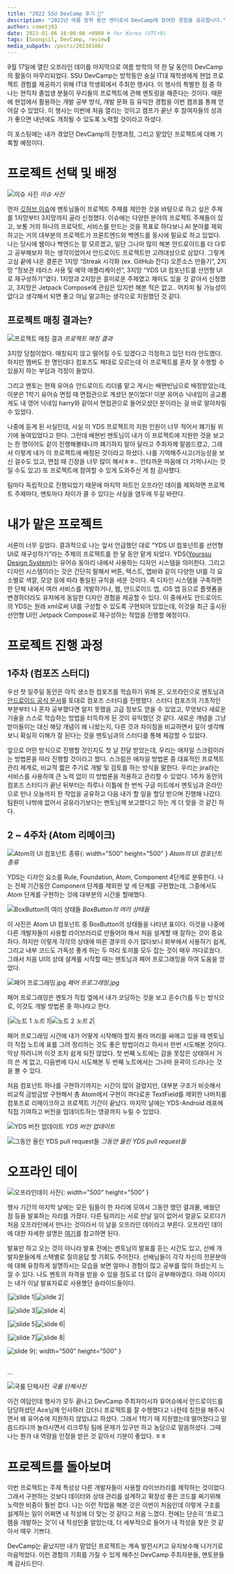```yaml
---
title: "2022 SSU DevCamp 후기 🚀"
description: "2022년 여름 방학 동안 멘티로서 DevCamp에 참여한 경험을 공유합니다."
author: cometj03
date: 2023-01-06 16:00:00 +0900 # for Korea (UTC+9)
tags: [Soongsil, DevCamp, review]
media_subpath: /posts/20230106/
---
```


9월 17일에 열린 오프라인 데이를 마지막으로 여름 방학의 약 한 달 동안의 DevCamp의 활동이 마무리되었다. SSU DevCamp는 방학동안 숭실 IT대 재학생에게 현업 프로젝트 경험를 제공하기 위해 IT대 학생회에서 주최한 행사다. 이 행사의 특별한 점 중 하나는 현직자 졸업생 분들이 우리들의 프로젝트에 관해 멘토링을 해준다는 것이다. 때문에 현업에서 활용하는 개발 공부 방식, 개발 문화 등 유익한 경험을 이번 캠프를 통해 얻어갈 수 있었다. 이 행사는 이번에 처음 열리는 것이고 캠프가 끝난 후 참여자들의 성과가 좋으면 내년에도 개최될 수 있도록 노력할 것이라고 하셨다.

이 포스팅에는 내가 겪었던 DevCamp의 진행과정, 그리고 맡았던 프로젝트에 대해 기록할 예정이다.

# 프로젝트 선택 및 배정

![이슈 사진](issues.png)
_이슈 사진_

먼저 [깃허브 이슈](https://github.com/Soongsil-Developers/ssu-devcamp/issues)에 멘토님들이 프로젝트 주제를 제안한 것을 바탕으로 하고 싶은 주제를 1지망부터 3지망까지 골라 신청했다. 이슈에는 다양한 분야의 프로젝트 주제들이 있고, 보통 거의 하나의 프로덕트, 서비스를 만드는 것을 목표로 하다보니 AI 분야를 제외하고는 거의 대부분의 프로젝트가 프론트엔드와 백엔드를 동시에 필요로 하고 있었다. 나는 당시에 웹이나 백엔드는 잘 모르겠고, 일단 그나마 많이 해본 안드로이드를 더 다루고 공부해보자 하는 생각이었어서 안드로이드 프로젝트만 고려대상으로 삼았다. 그렇게 고심 끝에 나온 결론은 1지망 “Streak 시각화 (ex. GitHub 잔디) 오픈소스 만들기”, 2지망 “정보관 테라스 사용 및 예약 애플리케이션”, 3지망 “YDS UI 컴포넌트를 선언형 UI로 재구성하기”였다. 1지망과 2지망은 흥미로운 주제였고 재미도 있을 것 같아서 신청했고, 3지망은 Jetpack Compose에 관심은 있지만 해본 적은 없고.. 어차피 될 가능성이 없다고 생각해서 되면 좋고 아님 말고하는 생각으로 지원했던 것 같다.

## 프로젝트 매칭 결과는?

![프로젝트 매칭 결과](matching-result.png)
_프로젝트 매칭 결과_

3지망 당첨이었다. 매칭되지 않고 떨어질 수도 있겠다고 걱정하고 있던 터라 안도했다. 하지만 멤버도 한 명인데다 컴포즈도 제대로 모르는데 이 프로젝트를 혼자 잘 수행할 수 있을지 하는 부담과 걱정이 들었다.

그리고 멘토는 현재 유어슈 안드로이드 리더를 맡고 게시는 배현빈님으로 배정받았는데, 이분은 1학기 유어슈 면접 때 면접관으로 계셨던 분이었다! 이분 유어슈 닉네임이 공교롭게도 내 영어 닉네임 harry와 같아서 면접관으로 들어오셨던 분이라는 걸 바로 알아차릴 수 있었다.

나중에 듣게 된 사실인데, 사실 이 YDS 프로젝트의 지원 인원이 너무 적어서 폐기될 위기에 놓여있었다고 한다. 그런데 배현빈 멘토님이 내가 이 프로젝트에 지원한 것을 보고는 한 명이어도 같이 진행해볼테니까 폐기하지 말아 달라고 주최자께 말씀드렸고, 그래서 이렇게 내가 이 프로젝트에 배정된 것이라고 하셨다. 나를 기억해주시고(가능성을 보신 걸수도 있고, 면접 때 긴장을 너무 많이 해서ㅎㅎ.. 안타까운 마음에 더 기억나시는 것일 수도 있고) 또 프로젝트에 참여할 수 있게 도와주신 게 참 감사했다.

팀마다 독립적으로 진행되었기 때문에 마지막 파트인 오프라인 데이를 제외하면 프로젝트 주제마다, 멘토마다 차이가 클 수 있다는 사실을 염두에 두길 바란다.

# 내가 맡은 프로젝트

서론이 너무 길었다. 결과적으로 나는 앞서 언급했던 대로 “YDS UI 컴포넌트를 선언형 UI로 재구성하기”라는 주제의 프로젝트를 한 달 동안 맡게 되었다. YDS([Yourssu Design System](https://github.com/yourssu/YDS-Android))는 유어슈 동아리 내에서 사용하는 디자인 시스템을 의미한다. 그리고 디자인 시스템이라는 것은 간단히 말해서 버튼, 텍스트, 앱바와 같이 다양한 UI를 각 요소별로 색깔, 모양 등에 따라 통일된 규칙을 세운 것이다. 즉 디자인 시스템을 구축하면 한 단체 내에서 여러 서비스를 개발하거나, 웹, 안드로이드 앱, iOS 앱 등으로 플랫폼을 변경하더라도 유저에게 동일한 디자인 경험을 제공할 수 있다. 이 중에서도 안드로이드의 YDS는 원래 xml로써 UI를 구성할 수 있도록 구현되어 있었는데, 이것을 최근 출시된 선언형 UI인 Jetpack Compose로 재구성하는 작업을 진행할 예정이다.

# 프로젝트 진행 과정

## 1주차 (컴포즈 스터디)

우선 첫 일주일 동안은 아직 생소한 컴포즈를 학습하기 위해 온, 오프라인으로 멘토님과 [안드로이드 공식 문서](https://developer.android.com/jetpack/compose/documentation)를 토대로 컴포즈 스터디를 진행했다. 스터디 컴포즈의 기초적인 부분부터 나 혼자 공부했다면 알지 못했을 고급 정보도 얻을 수 있었고, 무엇보다 새로운 기술을 스스로 학습하는 방법을 터득하게 된 것이 유익했던 것 같다. 새로운 개념을 그냥 받아들이는 대신 해당 개념이 왜 나왔는지, 다른 것과 차이점을 비교하면서 깊이 생각해보니 확실히 이해가 잘 된다는 것을 멘토님과의 스터디를 통해 체감할 수 있었다.

앞으로 어떤 방식으로 진행할 것인지도 첫 날 전달 받았는데, 우리는 애자일 스크럼이라는 방법론을 따라 진행할 것이라고 했다. 스크럼은 애자일 방법론 중 대표적인 프로젝트 관리 체계로, 비교적 짧은 주기로 개발 및 검토를 하는 방식을 말한다. 우리는 jira라는 서비스를 사용하여 큰 노력 없이 이 방법론을 적용하고 관리할 수 있었다. 1주차 동안의 컴포즈 스터디가 끝난 뒤부터는 하루나 이틀에 한 번씩 구글 미트에서 멘토님과 온라인으로 만나 오늘까지 한 작업을 공유하고 다음 내가 할 일을 할당 받으며 진행해 나갔다. 팀원이 나밖에 없어서 공유라기보다는 멘토님께 보고했다고 하는 게 더 맞을 것 같긴 하다.

## 2 ~ 4주차 (Atom 리메이크)

![Atom의 UI 컴포넌트 종류](atom-list.png){: width="500" height="500" }
_Atom의 UI 컴포넌트 종류_

YDS는 디자인 요소를 Rule, Foundation, Atom, Component 4단계로 분류한다. 나는 전체 기간동안 Component 단계를 제외한 앞 세 단계를 구현했는데, 그중에서도 Atom 단계를 구현하는 것에 대부분의 시간을 할애했다.

![BoxButton의 여러 상태들](boxbutton.png)
_BoxButton의 여러 상태들_

이 사진은 Atom UI 컴포넌트 중 BoxButton의 상태들을 나타낸 표이다. 이것을 나중에 다른 개발자들이 사용할 라이브러리로 만들어야 해서 처음 설계할 때 잘하는 것이 중요하다. 하지만 이렇게 각각의 상태에 따른 경우의 수가 많다보니 외부에서 사용하기 쉽게, 그리고 내부 코드도 가독성 좋게 하는 두 마리 토끼를 모두 잡는 것이 매우 까다로웠다. 그래서 처음 UI의 상태 설계를 시작할 때는 멘토님과 페어 프로그래밍을 하여 도움을 얻었다.

![페어 프로그래밍.jpg](pairprogramming.jpg)
_페어 프로그래밍.jpg_

페어 프로그래밍은 멘토가 직접 옆에서 내가 코딩하는 것을 보고 훈수(?)를 두는 방식으로, 이것도 개발 방법론 중 하나라고 한다.

|![노트 1](my-note1.jpg) _노트 1_|![노트 2](my-note2.jpg) _노트 2_|

페어 프로그래밍 시간에 내가 어떻게 시작해야 할지 몰라 머리를 싸매고 있을 때 멘토님이 직접 노트에 표를 그려 정리하는 것도 좋은 방법이라고 하셔서 한번 시도해본 것이다. 막상 하려니까 이것 조차 쉽게 되진 않았다. 첫 번째 노트에는 감을 못잡은 상태여서 거의 쓴 게 없고, 다음번에 다시 시도해본 두 번째 노트에서는 그나마 윤곽이 드러나는 것을 볼 수 있다.

처음 컴포넌트 하나를 구현하기까지는 시간이 많이 걸렸지만, 대부분 구조가 비슷해서 비교적 금방금방 구현해서 총 Atom에서 구현이 까다로운 TextField를 제외한 나머지를 컴포즈로 리메이크하고 프로젝트 기간이 끝났다. 마지막 날에는 YDS-Android 레포에 직접 기여하고 버전을 업데이트하는 영광까지 누릴 수 있었다.

![YDS 버전 업데이트](yds-version-update.png)
_YDS 버전 업데이트_

![그동안 올린 YDS pull request들](yds-pr.png)
_그동안 올린 YDS pull request들_

# 오프라인 데이

![오프라인데이 사진](devcamp1.jpg){: width="500" height="500" }

행사 기간의 마지막 날에는 모든 팀들이 한 자리에 모여서 그동안 했던 결과물, 배웠던 점 등을 발표하는 자리를 가졌다. 다른 팀끼리는 서로 만날 일이 없어서 얼굴도 모르다가 처음 오프라인에서 만나는 것이라서 이 날을 오프라인 데이라고 부른다. 오프라인 데이에 대한 자세한 설명은 [여기](https://www.notion.so/1a4d844fb96347b9a613b723d7ab9bce)를 참고하면 된다.

발표만 하고 오는 것이 아니라 발표 전에는 멘토님의 발표를 듣는 시간도 있고, 선배 개발자분들에게 스택별로 질의응답 할 기회도 주어진다. 선배님들이 각각 자신의 전문분야에 대해 유창하게 설명하시는 모습을 보면 얼마나 경험이 많고 공부를 많이 하셨는지 느낄 수 있다. 나도 멘토의 자격을 받을 수 있을 정도로 더 많이 공부해야겠다. 아래 이미지는 내가 이날 발표자료로 사용했던 슬라이드들이다.

|![slide 1](slide1.png)|![slide 2](slide2.png)|

|![slide 3](slide3.png)|![slide 4](slide4.png)|

|![slide 5](slide5.png)|![slide 6](slide6.png)|

|![slide 7](slide7.png)|![slide 8](slide8.png)|

![slide 9](slide9.png){: width="500" height="500" }

<br>
...
<br>

![국룰 단체사진](devcamp2.jpg)
_국룰 단체사진_

이건 여담인데 행사가 모두 끝나고 DevCamp 주최자이시자 유어슈에서 안드로이드를 담당하셨던 Ace님께 인사하러 갔더니 프로젝트를 잘 수행했다고 나한테 칭찬을 해주시면서 왜 유어슈에 지원하지 않았냐고 하셨다. 그래서 1학기 때 지원했는데 떨어졌다고 말씀드리니까 놀라시면서 리크루팅 팀에 문제가 있구만 하고 농담으로 말씀하셨다. 그때 나는 뭔가 내 역량을 인정을 받은 것 같아서 기분이 좋았다. ㅎㅎ

# 프로젝트를 돌아보며

이번 프로젝트는 주제 특성상 다른 개발자들이 사용할 라이브러리를 제작하는 것이었다. 그래서 구현하는 것보다 데이터와 상태 관리를 설계하고 확장성 좋은 코드를 짜기위해 노력한 비중이 훨씬 컸다. 나는 이런 작업을 해본 것은 이번이 처음인데 이렇게 구조를 설계하는 일이 어쩌면 내 적성에 더 맞는 것 같다고 처음 느꼈다. 전에는 단순히 ‘프로그램을 개발하는 것’이 내 적성인줄 알았는데, 더 세부적으로 들어가 내 적성을 찾은 것 같아서 매우 기쁘다.

DevCamp는 끝났지만 내가 맡았던 프로젝트는 계속 발전시키고 유지보수해 나가기로 마음먹었다. 이런 경험의 기회를 가질 수 있게 해주신 DevCamp 주최자분들, 멘토분들께 감사드린다.